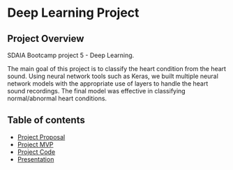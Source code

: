 # Deep Learning Project
## Project Overview
SDAIA Bootcamp project 5 - Deep Learning. 

The main goal of this project is to classify the heart condition from the heart sound. Using neural network tools such as Keras, we built multiple neural network models with the appropriate use of layers to handle the heart sound recordings. The final model was effective in classifying normal/abnormal heart conditions.


## Table of contents
* [Project Proposal](https://github.com/ReefAlturki/DeepLearningProject/blob/main/project-proposal.md)
* [Project MVP](https://github.com/ReefAlturki/DeepLearningProject/blob/main/heart_sound.ipynb)
* [Project Code](https://github.com/ReefAlturki/DeepLearningProject/blob/main/project_code.ipynb)
* [Presentation](https://github.com/ReefAlturki/DeepLearningProject/blob/main/presentation.pdf)

